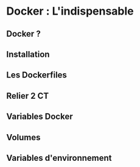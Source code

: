 # Docker : L'indispensable

## Docker ?

## Installation

## Les Dockerfiles

## Relier 2 CT

## Variables Docker

## Volumes

## Variables d'environnement

